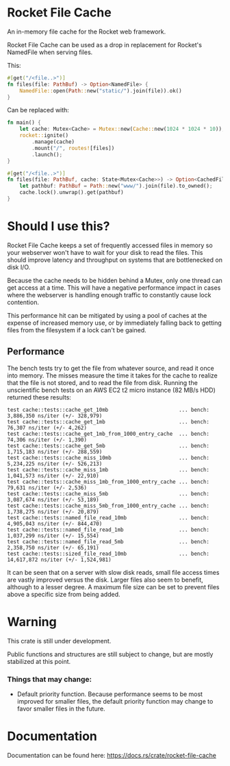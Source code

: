 # Rocket File Cache
An in-memory file cache for the Rocket web framework.

Rocket File Cache can be used as a drop in replacement for Rocket's NamedFile when serving files.

This:
```rust
#[get("/<file..>")]
fn files(file: PathBuf) -> Option<NamedFile> {
    NamedFile::open(Path::new("static/").join(file)).ok()
}
```
Can be replaced with:
```rust
fn main() {
    let cache: Mutex<Cache> = Mutex::new(Cache::new(1024 * 1024 * 10)); // 10 megabytes
    rocket::ignite()
        .manage(cache)
        .mount("/", routes![files])
        .launch();
}

#[get("/<file..>")]
fn files(file: PathBuf, cache: State<Mutex<Cache>>) -> Option<CachedFile> {
    let pathbuf: PathBuf = Path::new("www/").join(file).to_owned();
    cache.lock().unwrap().get(pathbuf)
}
```


# Should I use this?
Rocket File Cache keeps a set of frequently accessed files in memory so your webserver won't have to wait for your disk to read the files.
This should improve latency and throughput on systems that are bottlenecked on disk I/O.

Because the cache needs to be hidden behind a Mutex, only one thread can get access at a time.
This will have a negative performance impact in cases where the webserver is handling enough traffic to constantly cause lock contention.

This performance hit can be mitigated by using a pool of caches at the expense of increased memory use,
or by immediately falling back to getting files from the filesystem if a lock can't be gained.

## Performance

The bench tests try to get the file from whatever source, and read it once into memory.
The misses measure the time it takes for the cache to realize that the file is not stored, and to read the file from disk.
Running the unscientific bench tests on an AWS EC2 t2 micro instance (82 MB/s HDD) returned these results:
```
test cache::tests::cache_get_10mb                       ... bench:   3,886,350 ns/iter (+/- 328,979)
test cache::tests::cache_get_1mb                        ... bench:      76,307 ns/iter (+/- 4,262)
test cache::tests::cache_get_1mb_from_1000_entry_cache  ... bench:      74,306 ns/iter (+/- 1,390)
test cache::tests::cache_get_5mb                        ... bench:   1,715,183 ns/iter (+/- 288,559)
test cache::tests::cache_miss_10mb                      ... bench:   5,234,225 ns/iter (+/- 526,213)
test cache::tests::cache_miss_1mb                       ... bench:   1,041,573 ns/iter (+/- 22,910)
test cache::tests::cache_miss_1mb_from_1000_entry_cache ... bench:      79,631 ns/iter (+/- 2,536)
test cache::tests::cache_miss_5mb                       ... bench:   3,087,674 ns/iter (+/- 53,189)
test cache::tests::cache_miss_5mb_from_1000_entry_cache ... bench:   1,738,275 ns/iter (+/- 20,879)
test cache::tests::named_file_read_10mb                 ... bench:   4,905,043 ns/iter (+/- 844,470)
test cache::tests::named_file_read_1mb                  ... bench:   1,037,299 ns/iter (+/- 15,554)
test cache::tests::named_file_read_5mb                  ... bench:   2,358,750 ns/iter (+/- 65,191)
test cache::tests::sized_file_read_10mb                 ... bench:  14,617,872 ns/iter (+/- 1,524,981)
```

It can be seen that on a server with slow disk reads, small file access times are vastly improved versus the disk.
Larger files also seem to benefit, although to a lesser degree.
A maximum file size can be set to prevent files above a specific size from being added.

# Warning
This crate is still under development.

Public functions and structures are still subject to change, but are mostly stabilized at this point.

### Things that may change:
* Default priority function. Because performance seems to be most improved for smaller files, the default priority function
may change to favor smaller files in the future.


# Documentation
Documentation can be found here: https://docs.rs/crate/rocket-file-cache
